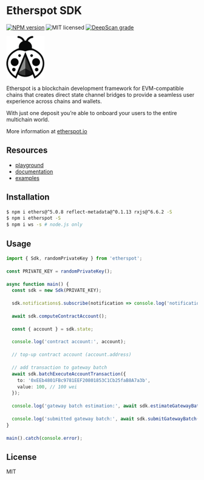# Etherspot SDK

[![NPM version][npm-image]][npm-url]
![MIT licensed][license-image]
[![DeepScan grade](https://deepscan.io/api/teams/11652/projects/18326/branches/446846/badge/grade.svg)](https://deepscan.io/dashboard#view=project&tid=11652&pid=18326&bid=446846)

<a href="https://www.etherspot.io">
<img src=".github/logo.png" width="100"/>
</a>
 

Etherspot is a blockchain development framework for EVM-compatible chains that creates direct state channel bridges to provide a seamless user experience across chains and wallets.

With just one deposit you’re able to onboard your users to the entire multichain world.

More information at [etherspot.io](https://www.etherspot.io)

## Resources

* [playground](https://try.etherspot.dev)
* [documentation](https://docs.etherspot.dev)
* [examples](https://github.com/etherspot/etherspot-sdk/tree/develop/examples)

## Installation

```bash
$ npm i ethers@^5.0.8 reflect-metadata@^0.1.13 rxjs@^6.6.2 -S
$ npm i etherspot -S
$ npm i ws -s # node.js only
```

## Usage

```typescript
import { Sdk, randomPrivateKey } from 'etherspot';

const PRIVATE_KEY = randomPrivateKey();

async function main() {
  const sdk = new Sdk(PRIVATE_KEY);

  sdk.notifications$.subscribe(notification => console.log('notification:', notification));
  
  await sdk.computeContractAccount();
  
  const { account } = sdk.state;
  
  console.log('contract account:', account);
  
  // top-up contract account (account.address)
  
  // add transaction to gateway batch
  await sdk.batchExecuteAccountTransaction({
    to: '0xEEb4801FBc9781EEF20801853C1Cb25faB8A7a3b',
    value: 100, // 100 wei
  });
  
  console.log('gateway batch estimation:', await sdk.estimateGatewayBatch());

  console.log('submitted gateway batch:', await sdk.submitGatewayBatch());
}

main().catch(console.error);
```


## License

MIT

[npm-image]: https://badge.fury.io/js/etherspot.svg
[npm-url]: https://npmjs.org/package/etherspot
[license-image]: https://img.shields.io/badge/license-MIT-blue.svg


